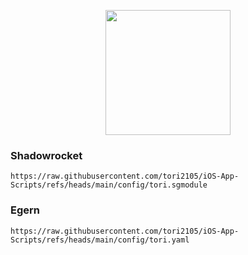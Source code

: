 <p align="center"><img width="200px" height="auto" src="https://raw.githubusercontent.com/tori2105/iOS-App-Scripts/refs/heads/main/resources/bongo.png"></p>

### Shadowrocket
```
https://raw.githubusercontent.com/tori2105/iOS-App-Scripts/refs/heads/main/config/tori.sgmodule
```
### Egern
```
https://raw.githubusercontent.com/tori2105/iOS-App-Scripts/refs/heads/main/config/tori.yaml
```
